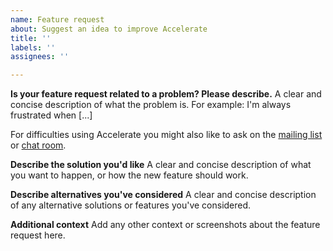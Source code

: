 ```yaml
---
name: Feature request
about: Suggest an idea to improve Accelerate
title: ''
labels: ''
assignees: ''

---
```


**Is your feature request related to a problem? Please describe.**
A clear and concise description of what the problem is. For example: I'm always frustrated when [...]

For difficulties using Accelerate you might also like to ask on the [mailing list](mailto:accelerate-haskell@googlegroups.com) or [chat room](https://gitter.im/AccelerateHS/Lobby).

**Describe the solution you'd like**
A clear and concise description of what you want to happen, or how the new feature should work.

**Describe alternatives you've considered**
A clear and concise description of any alternative solutions or features you've considered.

**Additional context**
Add any other context or screenshots about the feature request here.


